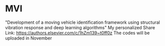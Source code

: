 # MVI
"Development of a moving vehicle identification framework using structural vibration response and deep learning algorithms"
My personalized Share Link:
https://authors.elsevier.com/c/1hZm139~t0ff0z
The codes will be uploaded in November
